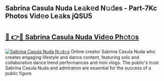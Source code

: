 ## Sabrina Casula Nuda Le𝚊k𝚎d N𝚞𝚍es - Part-7Kc Photos Vid𝚎o Le𝚊ks jQSU5

# <h2><a href="http://fbg5fu.evod.top/?m=Sabrina+Casula+Nuda">🔗 👉🔴 Sabrina Casula Nuda Vid𝚎o Ph𝚘t𝚘s</a></h2>

[![Sabrina Casula Nuda N𝚞d𝚎s](https://i.imgur.com/8V9OHl7.gif)](http://fbg5fu.evod.top/?m=Sabrina+Casula+Nuda)
Online creator Sabrina Casula Nuda who creates engaging lifestyle and dance content, featuring solo and collaborative dance trend performances and mini vlogs. The public's trust Sabrina Casula Nuda and admiration are essential for the success of a public figure. 
